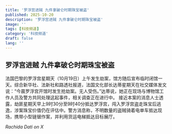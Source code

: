 ```yaml
---
title: '罗浮宫进贼 九件拿破仑时期珠宝被盗'
published: 2025-10-20
description: '罗浮宫进贼 九件拿破仑时期珠宝被盗'
image: ''
tags: [科技频道]
category: '科技频道'
draft: false
lang: ''
---
```


## 罗浮宫进贼 九件拿破仑时期珠宝被盗

法国巴黎的罗浮宫星期天（10月19日）上午发生劫案，馆方随后宣布临时闭馆一天。综合新华社、法新社和路透社报道，法国文化部长达蒂星期天在社交媒体发文说：“今晨罗浮宫开馆时发生抢劫案。无人受伤。”达蒂说，她正在现场与博物馆工作人员及警方共同处理这起事件，相关调查正在进行中。
接近本案的消息人士透露，劫匪星期天早上9时30分至9时40分抵达罗浮宫，闯入罗浮宫盗走珠宝后逃逸，涉案珠宝价值仍在评估中。警方消息称，不明数量的盗贼骑着电单车抵达现场，携带小型链锯作案，并利用货运电梯抵达目标展厅。

*Rachida Dati on X*
